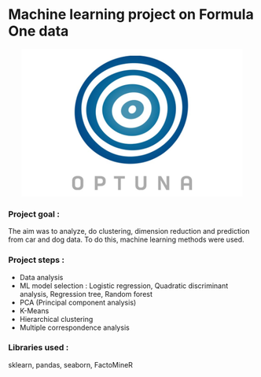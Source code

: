 # Machine learning project on Formula One data

<p align="center">
<img src="optuna_logo.jpg" alt="corr_circle" width="450"/>
</p>

### Project goal : 
The aim was to analyze, do clustering, dimension reduction and prediction from car and dog data. To do this, machine learning methods were used.

### Project steps :
- Data analysis
- ML model selection : Logistic regression, Quadratic discriminant analysis, Regression tree, Random forest
- PCA (Principal component analysis)
- K-Means
- Hierarchical clustering
- Multiple correspondence analysis

### Libraries used :
sklearn, pandas, seaborn, FactoMineR




